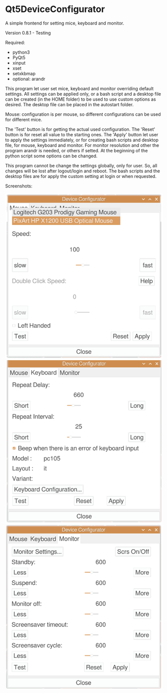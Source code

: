 # Qt5DeviceConfigurator
A simple frontend for setting mice, keyboard and monitor.

Version 0.8.1 - Testing

Required:
- python3
- PyQt5
- xinput
- xset
- setxkbmap
- optional: arandr

This program let user set mice, keyboard and monitor overriding default settings. All settings can be applied only, or a bash script and a desktop file can be created (in the HOME folder) to be used to use custom options as desired. The desktop file can be placed in the autostart folder.

Mouse: configuration is per mouse, so different configurations can be used for different mice.

The 'Test' button is for getting the actual used configuration. The 'Reset' button is for reset all value to the starting ones. The 'Apply' button let user to apply the settings immediately, or for creating bash scripts and desktop file, for mouse, keyboard and monitor. For monitor resolution and other the program arandr is needed, or others if setted. At the beginning of the python script some options can be changed.

This program cannot be change the settings globally, only for user. So, all changes will be lost after logout/login and reboot. The bash scripts and the desktop files are for apply the custom setting at login or when requested.

Screenshots:

![My image](https://github.com/frank038/Qt5DeviceConfigurator/blob/main/image1.png)
![My image](https://github.com/frank038/Qt5DeviceConfigurator/blob/main/image2.png)
![My image](https://github.com/frank038/Qt5DeviceConfigurator/blob/main/image3.png)
